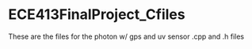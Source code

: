 # ECE413FinalProject_Cfiles
These are the files for the photon w/ gps and uv sensor .cpp and .h files
